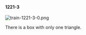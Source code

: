 #### 1221-3
![train-1221-3-0.png](https://github.com/lil-lab/nlvr/raw/master/nlvr/train/images/78/train-1221-3-0.png "train-1221-3-0.png")

There is a box with only one triangle.
